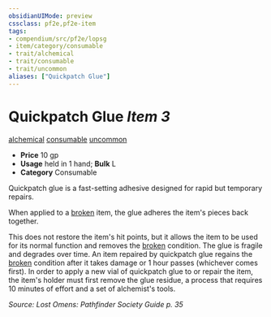 ```yaml
---
obsidianUIMode: preview
cssclass: pf2e,pf2e-item
tags:
- compendium/src/pf2e/lopsg
- item/category/consumable
- trait/alchemical
- trait/consumable
- trait/uncommon
aliases: ["Quickpatch Glue"]
---
```

# Quickpatch Glue *Item 3*  
[alchemical](../../../rules/traits/alchemical.md)  [consumable](../../../rules/traits/consumable.md)  [uncommon](../../../rules/traits/uncommon.md)  

- **Price** 10 gp
- **Usage** held in 1 hand; **Bulk** L
- **Category** Consumable

Quickpatch glue is a fast-setting adhesive designed for rapid but temporary repairs.

When applied to a [broken](../../../rules/conditions.md#Broken) item, the glue adheres the item's pieces back together.

This does not restore the item's hit points, but it allows the item to be used for its normal function and removes the [broken](../../../rules/conditions.md#Broken) condition. The glue is fragile and degrades over time. An item repaired by quickpatch glue regains the [broken](../../../rules/conditions.md#Broken) condition after it takes damage or 1 hour passes (whichever comes first). In order to apply a new vial of quickpatch glue to or repair the item, the item's holder must first remove the glue residue, a process that requires 10 minutes of effort and a set of alchemist's tools.

*Source: Lost Omens: Pathfinder Society Guide p. 35*